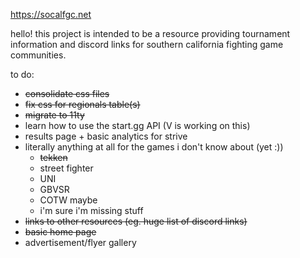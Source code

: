 https://socalfgc.net

hello! this project is intended to be a resource providing tournament information and discord links for southern california fighting game communities.

to do:
* ~~consolidate css files~~
* ~~fix css for regionals table(s)~~
* ~~migrate to 11ty~~
* learn how to use the start.gg API (V is working on this)
* results page + basic analytics for strive
* literally anything at all for the games i don't know about (yet :))
  * ~~tekken~~
  * street fighter
  * UNI
  * GBVSR
  * COTW maybe
  * i'm sure i'm missing stuff
*  ~~links to other resources (eg. huge list of discord links)~~
*  ~~basic home page~~
*  advertisement/flyer gallery
